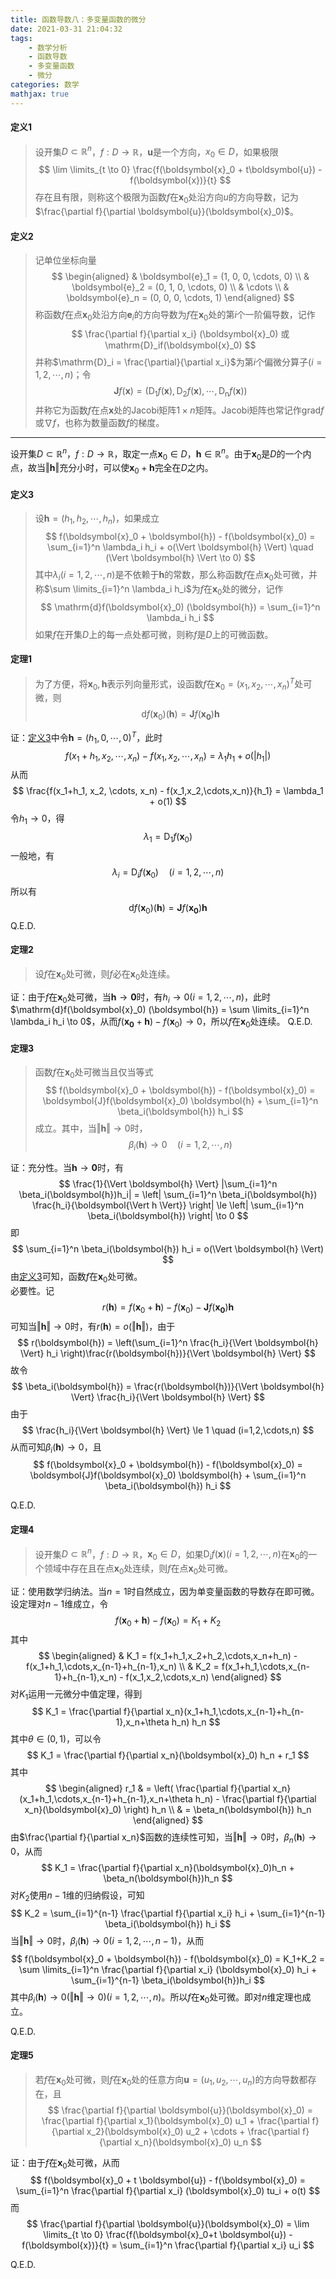 ```yaml
---
title: 函数导数八：多变量函数的微分
date: 2021-03-31 21:04:32
tags:
    - 数学分析
    - 函数导数
    - 多变量函数
    - 微分
categories: 数学
mathjax: true
---
```


#### 定义1
> 设开集$D \subset \mathbb{R}^n$，$f: D \to \mathbb{R}$，$\boldsymbol{u}$是一个方向，$x_0 \in D$，如果极限
$$
    \lim \limits_{t \to 0} \frac{f(\boldsymbol{x}_0 + t\boldsymbol{u}) - f(\boldsymbol{x})}{t}
$$
存在且有限，则称这个极限为函数$f$在$\boldsymbol{x}_0$处沿方向$u$的方向导数，记为$\frac{\partial f}{\partial \boldsymbol{u}}(\boldsymbol{x}_0)$。

<!--more-->

#### 定义2
> 记单位坐标向量
$$
    \begin{aligned}
        & \boldsymbol{e}_1 = (1, 0, 0, \cdots, 0) \\
        & \boldsymbol{e}_2 = (0, 1, 0, \cdots, 0) \\
        & \cdots \\
        & \boldsymbol{e}_n = (0, 0, 0, \cdots, 1)
    \end{aligned}
$$
称函数$f$在点$\boldsymbol{x}_0$处沿方向$\boldsymbol{e}_i$的方向导数为$f$在$\boldsymbol{x}_0$处的第$i$个一阶偏导数，记作
$$
    \frac{\partial f}{\partial x_i} (\boldsymbol{x}_0) 或 \mathrm{D}_if(\boldsymbol{x}_0)
$$
并称$\mathrm{D}_i = \frac{\partial}{\partial x_i}$为第$i$个偏微分算子$(i=1,2,\cdots,n)$；令
$$
    \boldsymbol{J}f(\boldsymbol{x}) = (\mathrm{D_1}f(\boldsymbol{x}),\mathrm{D_2}f(\boldsymbol{x}),\cdots,\mathrm{D_n}f(\boldsymbol{x}))
$$
并称它为函数$f$在点$\boldsymbol{x}$处的Jacobi矩阵$1 \times n$矩阵。Jacobi矩阵也常记作$\mathrm{grad} f$或$\nabla f$，也称为数量函数$f$的梯度。


---
设开集$D \subset \mathbb{R}^n$，$f: D \to \mathbb{R}$，取定一点$\boldsymbol{x}_0 \in D$，$\boldsymbol{h} \in \mathbb{R}^n$。由于$\boldsymbol{x}_0$是$D$的一个内点，故当$\Vert \boldsymbol{h} \Vert$充分小时，可以使$\boldsymbol{x}_0+\boldsymbol{h}$完全在$D$之内。

#### 定义3
> 设$\boldsymbol{h}=(h_1,h_2,\cdots,h_n)$，如果成立
$$
    f(\boldsymbol{x}_0 + \boldsymbol{h}) - f(\boldsymbol{x}_0) = \sum_{i=1}^n \lambda_i h_i + o(\Vert \boldsymbol{h} \Vert) \quad (\Vert \boldsymbol{h} \Vert \to 0)
$$
其中$\lambda_i(i=1,2,\cdots,n)$是不依赖于$\boldsymbol{h}$的常数，那么称函数$f$在点$\boldsymbol{x}_0$处可微，并称$\sum \limits_{i=1}^n \lambda_i h_i$为$f$在$\boldsymbol{x}_0$处的微分，记作
$$
    \mathrm{d}f(\boldsymbol{x}_0) (\boldsymbol{h}) = \sum_{i=1}^n \lambda_i h_i
$$
如果$f$在开集$D$上的每一点处都可微，则称$f$是$D$上的可微函数。

#### 定理1
> 为了方便，将$\boldsymbol{x}_0,\boldsymbol{h}$表示列向量形式，设函数$f$在$\boldsymbol{x}_0 = (x_1,x_2,\cdots,x_n)^T$处可微，则
$$
    \mathrm{d}f(\boldsymbol{x}_0) (\boldsymbol{h}) = \boldsymbol{J}f(\boldsymbol{x_0}) \boldsymbol{h}
$$


证：[定义3](https://gamersover.github.io/2021/03/31/%E5%87%BD%E6%95%B0%E5%AF%BC%E6%95%B08/#%E5%AE%9A%E4%B9%893)中令$\boldsymbol{h} = (h_1,0,\cdots, 0)^T$，此时
$$
    f(x_1+h_1, x_2, \cdots, x_n) - f(x_1,x_2,\cdots,x_n) = \lambda_1 h_1 + o(|h_1|)
$$
从而
$$
    \frac{f(x_1+h_1, x_2, \cdots, x_n) - f(x_1,x_2,\cdots,x_n)}{h_1} = \lambda_1 + o(1)
$$
令$h_1 \to 0$，得
$$
    \lambda_1 = \mathrm{D}_1f(\boldsymbol{x}_0)
$$
一般地，有
$$
    \lambda_i = \mathrm{D}_if(\boldsymbol{x}_0) \quad (i=1,2,\cdots,n)
$$
所以有
$$
    \mathrm{d}f(\boldsymbol{x}_0) (\boldsymbol{h}) = \boldsymbol{J}f(\boldsymbol{x_0}) \boldsymbol{h}
$$
Q.E.D.

#### 定理2
> 设$f$在$\boldsymbol{x}_0$处可微，则$f$必在$\boldsymbol{x}_0$处连续。

证：由于$f$在$\boldsymbol{x}_0$处可微，当$\boldsymbol{h} \to \boldsymbol{0}$时，有$h_i \to 0 (i=1,2,\cdots,n)$，此时$\mathrm{d}f(\boldsymbol{x}_0) (\boldsymbol{h}) = \sum \limits_{i=1}^n \lambda_i h_i \to 0$，从而$f(\boldsymbol{x_0} + \boldsymbol{h}) - f(\boldsymbol{x}_0) \to 0$，所以$f$在$\boldsymbol{x}_0$处连续。
Q.E.D.

#### 定理3
> 函数$f$在$\boldsymbol{x}_0$处可微当且仅当等式
$$
    f(\boldsymbol{x}_0 + \boldsymbol{h}) - f(\boldsymbol{x}_0) = \boldsymbol{J}f(\boldsymbol{x}_0) \boldsymbol{h} + \sum_{i=1}^n \beta_i(\boldsymbol{h}) h_i
$$
成立。其中，当$\Vert \boldsymbol{h} \Vert \to 0$时，
$$
    \beta_i(\boldsymbol{h}) \to 0 \quad (i=1,2,\cdots,n)
$$

证：充分性。当$\boldsymbol{h} \to \boldsymbol{0}$时，有
$$
    \frac{1}{\Vert \boldsymbol{h} \Vert} |\sum_{i=1}^n \beta_i(\boldsymbol{h})h_i| = \left| \sum_{i=1}^n \beta_i(\boldsymbol{h}) \frac{h_i}{\boldsymbol{\Vert h \Vert}} \right| \le \left| \sum_{i=1}^n \beta_i(\boldsymbol{h}) \right| \to 0
$$
即
$$
    \sum_{i=1}^n \beta_i(\boldsymbol{h}) h_i = o(\Vert \boldsymbol{h} \Vert)
$$
由[定义3](https://gamersover.github.io/2021/03/31/%E5%87%BD%E6%95%B0%E5%AF%BC%E6%95%B08/#%E5%AE%9A%E4%B9%893)可知，函数$f$在$\boldsymbol{x}_0$处可微。 <br/>
必要性。记
$$
    r(\boldsymbol{h}) = f(\boldsymbol{x}_0 + \boldsymbol{h}) - f(\boldsymbol{x}_0) - \boldsymbol{J}f(\boldsymbol{x_0}) \boldsymbol{h}
$$
可知当$\Vert \boldsymbol{h} \Vert \to 0$时，有$r(\boldsymbol{h}) = o(\Vert \boldsymbol{h} \Vert)$，由于
$$
    r(\boldsymbol{h}) = \left(\sum_{i=1}^n \frac{h_i}{\Vert \boldsymbol{h} \Vert} h_i \right)\frac{r(\boldsymbol{h})}{\Vert \boldsymbol{h} \Vert}
$$
故令
$$
    \beta_i(\boldsymbol{h}) = \frac{r(\boldsymbol{h})}{\Vert \boldsymbol{h} \Vert} \frac{h_i}{\Vert \boldsymbol{h} \Vert}
$$
由于
$$
    \frac{h_i}{\Vert \boldsymbol{h} \Vert} \le 1 \quad (i=1,2,\cdots,n)
$$
从而可知$\beta_i(\boldsymbol{h}) \to 0$，且
$$
    f(\boldsymbol{x}_0 + \boldsymbol{h}) - f(\boldsymbol{x}_0) = \boldsymbol{J}f(\boldsymbol{x}_0) \boldsymbol{h} + \sum_{i=1}^n \beta_i(\boldsymbol{h}) h_i
$$

Q.E.D.

#### 定理4
> 设开集$D \subset \mathbb{R}^n$，$f: D \to \mathbb{R}$，$\boldsymbol{x}_0 \in D$，如果$\mathrm{D}_if(\boldsymbol{x}) (i=1,2,\cdots,n)$在$\boldsymbol{x}_0$的一个领域中存在且在点$\boldsymbol{x}_0$处连续，则$f$在点$\boldsymbol{x}_0$处可微。

证：使用数学归纳法。当$n=1$时自然成立，因为单变量函数的导数存在即可微。设定理对$n-1$维成立，令
$$
    f(\boldsymbol{x}_0 + \boldsymbol{h}) - f(\boldsymbol{x}_0) = K_1 + K_2
$$
其中
$$
    \begin{aligned}
    & K_1 = f(x_1+h_1,x_2+h_2,\cdots,x_n+h_n) - f(x_1+h_1,\cdots,x_{n-1}+h_{n-1},x_n) \\
    & K_2 = f(x_1+h_1,\cdots,x_{n-1}+h_{n-1},x_n) - f(x_1,x_2,\cdots,x_n)
    \end{aligned}
$$
对$K_1$运用一元微分中值定理，得到
$$
    K_1 = \frac{\partial f}{\partial x_n}(x_1+h_1,\cdots,x_{n-1}+h_{n-1},x_n+\theta h_n) h_n
$$
其中$\theta \in (0, 1)$，可以令
$$
    K_1 = \frac{\partial f}{\partial x_n}(\boldsymbol{x}_0) h_n + r_1
$$
其中
$$
    \begin{aligned}
    r_1 & = \left( \frac{\partial f}{\partial x_n}(x_1+h_1,\cdots,x_{n-1}+h_{n-1},x_n+\theta h_n) - \frac{\partial f}{\partial x_n}(\boldsymbol{x}_0) \right) h_n \\
    & = \beta_n(\boldsymbol{h}) h_n
    \end{aligned}
$$
由$\frac{\partial f}{\partial x_n}$函数的连续性可知，当$\Vert \boldsymbol{h} \Vert \to 0$时，$\beta_n(\boldsymbol{h}) \to 0$，从而
$$
    K_1 = \frac{\partial f}{\partial x_n}(\boldsymbol{x}_0)h_n + \beta_n(\boldsymbol{h})h_n
$$
对$K_2$使用$n-1$维的归纳假设，可知
$$
    K_2 = \sum_{i=1}^{n-1} \frac{\partial f}{\partial x_i} h_i + \sum_{i=1}^{n-1} \beta_i(\boldsymbol{h}) h_i
$$
当$\Vert \boldsymbol{h} \Vert \to 0$时，$\beta_i(\boldsymbol{h}) \to 0 (i=1,2,\cdots,n-1)$，从而
$$
    f(\boldsymbol{x}_0 + \boldsymbol{h}) - f(\boldsymbol{x}_0) = K_1+K_2 = \sum \limits_{i=1}^n \frac{\partial f}{\partial x_i} (\boldsymbol{x}_0) h_i + \sum_{i=1}^{n-1} \beta_i(\boldsymbol{h})h_i
$$
其中$\beta_i(\boldsymbol{h}) \to 0 (\Vert \boldsymbol{h} \Vert \to 0)(i=1,2,\cdots,n)$。所以$f$在$\boldsymbol{x}_0$处可微。即对$n$维定理也成立。

Q.E.D.

#### 定理5
> 若$f$在$\boldsymbol{x}_0$处可微，则$f$在$\boldsymbol{x}_0$处的任意方向$\boldsymbol{u} = (u_1,u_2,\cdots,u_n)$的方向导数都存在，且
$$
    \frac{\partial f}{\partial \boldsymbol{u}}(\boldsymbol{x}_0) = \frac{\partial f}{\partial x_1}(\boldsymbol{x}_0) u_1 +  \frac{\partial f}{\partial x_2}(\boldsymbol{x}_0) u_2 + \cdots + \frac{\partial f}{\partial x_n}(\boldsymbol{x}_0) u_n
$$

证：由于$f$在$\boldsymbol{x}_0$处可微，从而
$$
    f(\boldsymbol{x}_0 + t \boldsymbol{u}) - f(\boldsymbol{x}_0) = \sum_{i=1}^n \frac{\partial f}{\partial x_i} (\boldsymbol{x}_0) tu_i + o(t)
$$
而
$$
    \frac{\partial f}{\partial \boldsymbol{u}}(\boldsymbol{x}_0) = \lim \limits_{t \to 0} \frac{f(\boldsymbol{x}_0+t \boldsymbol{u}) - f(\boldsymbol{x})}{t} = \sum_{i=1}^n \frac{\partial f}{\partial x_i} u_i
$$

Q.E.D.
